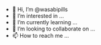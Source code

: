 - 👋 Hi, I’m @wasabipills
- 👀 I’m interested in ...
- 🌱 I’m currently learning ...
- 💞️ I’m looking to collaborate on ...
- 📫 How to reach me ...

<!---
wasabipills/wasabipills is a ✨ special ✨ repository because its `README.md` (this file) appears on your GitHub profile.
You can click the Preview link to take a look at your changes.
--->
